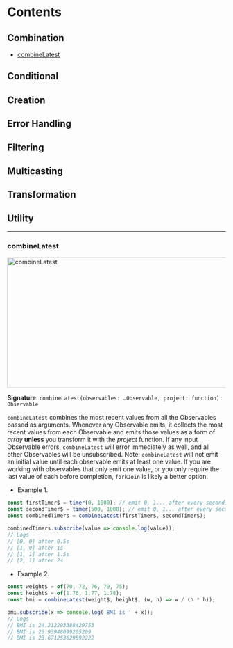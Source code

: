 # Contents

## Combination

- [combineLatest](#combinelatest)

## Conditional

## Creation

## Error Handling

## Filtering

## Multicasting

## Transformation

## Utility

---

### combineLatest

<img src="http://reactivex.io/rxjs/img/combineLatest.png" alt="combineLatest" style="width: 550px; height: 300px">

**Signature**: `combineLatest(observables: …Observable, project: function): Observable`

`combineLatest` combines the most recent values from all the Observables passed as arguments. Whenever any Observable emits, it collects the most recent values from each Observable and emits those values as a form of *array* **unless** you transform it with the *project* function. If any input Observable errors, `combineLatest` will error immediately as well, and all other Observables will be unsubscribed. Note: `combineLatest` will not emit an initial value until each observable emits at least one value. If you are working with observables that only emit one value, or you only require the last value of each before completion, `forkJoin` is likely a better option.

- Example 1.

```javascript
const firstTimer$ = timer(0, 1000); // emit 0, 1... after every second, starting from now
const secondTimer$ = timer(500, 1000); // emit 0, 1... after every second, starting 0.5s from now
const combinedTimers = combineLatest(firstTimer$, secondTimer$);

combinedTimers.subscribe(value => console.log(value));
// Logs
// [0, 0] after 0.5s
// [1, 0] after 1s
// [1, 1] after 1.5s
// [2, 1] after 2s
```

- Example 2.

```javascript
const weight$ = of(70, 72, 76, 79, 75);
const height$ = of(1.76, 1.77, 1.78);
const bmi = combineLatest(weight$, height$, (w, h) => w / (h * h));

bmi.subscribe(x => console.log('BMI is ' + x));
// Logs
// BMI is 24.212293388429753
// BMI is 23.93948099205209
// BMI is 23.671253629592222
```



